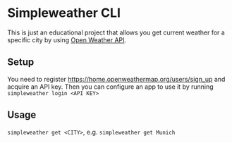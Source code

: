 # Simpleweather CLI

This is just an educational project that allows you get current weather for a specific city by using [Open Weather API](https://openweathermap.org).

## Setup

You need to register https://home.openweathermap.org/users/sign_up and acquire an API key. Then you can configure an app to use it by running `simpleweather login <API KEY>`

## Usage

`simpleweather get <CITY>`, e.g. `simpleweather get Munich`
